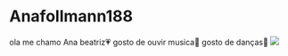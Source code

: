 # Anafollmann188

ola me chamo Ana beatriz💗
gosto de ouvir musica🎵
gosto de danças💃
![](https://media1.tenor.com/m/fmJefBMQ7iMAAAAC/fabulous-barbie.gif)
